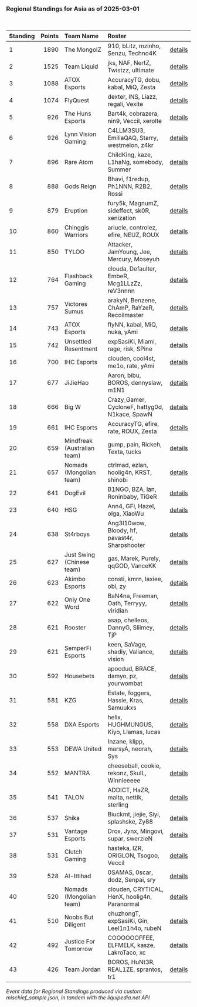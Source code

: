 ### Regional Standings for Asia as of 2025-03-01<br />
<br />

| Standing | Points | Team Name                   | Roster                                         |                                                                                                           |
| :- | -: | :- | :- | :- |
| 1        |   1890 | The MongolZ                 | 910, bLitz, mzinho, Senzu, Techno4K            | [details](details/2025_03_01/0003--the_mongolz--910-blitz-mzinho-senzu-techno4k.md)                       |
| 2        |   1525 | Team Liquid                 | jks, NAF, NertZ, Twistzz, ultimate             | [details](details/2025_03_01/0015--team_liquid--jks-naf-nertz-twistzz-ultimate.md)                        |
| 3        |   1088 | ATOX Esports                | AccuracyTG, dobu, kabal, MiQ, Zesta            | [details](details/2025_03_01/0033--atox_esports--accuracytg-dobu-kabal-miq-zesta.md)                      |
| 4        |   1074 | FlyQuest                    | dexter, INS, Liazz, regali, Vexite             | [details](details/2025_03_01/0034--flyquest--dexter-ins-liazz-regali-vexite.md)                           |
| 5        |    926 | The Huns Esports            | Bart4k, cobrazera, nin9, Veccil, xerolte       | [details](details/2025_03_01/0058--the_huns_esports--bart4k-cobrazera-nin9-veccil-xerolte.md)             |
| 6        |    926 | Lynn Vision Gaming          | C4LLM3SU3, EmiliaQAQ, Starry, westmelon, z4kr  | [details](details/2025_03_01/0059--lynn_vision_gaming--c4llm3su3-emiliaqaq-starry-westmelon-z4kr.md)      |
| 7        |    896 | Rare Atom                   | ChildKing, kaze, L1haNg, somebody, Summer      | [details](details/2025_03_01/0064--rare_atom--childking-kaze-l1hang-somebody-summer.md)                   |
| 8        |    888 | Gods Reign                  | Bhavi, f1redup, Ph1NNN, R2B2, Rossi            | [details](details/2025_03_01/0068--gods_reign--bhavi-f1redup-ph1nnn-r2b2-rossi.md)                        |
| 9        |    879 | Eruption                    | fury5k, MagnumZ, sideffect, sk0R, xenization   | [details](details/2025_03_01/0074--eruption--fury5k-magnumz-sideffect-sk0r-xenization.md)                 |
| 10       |    860 | Chinggis Warriors           | ariucle, controlez, efire, NEUZ, ROUX          | [details](details/2025_03_01/0082--chinggis_warriors--ariucle-controlez-efire-neuz-roux.md)               |
| 11       |    850 | TYLOO                       | Attacker, JamYoung, Jee, Mercury, Moseyuh      | [details](details/2025_03_01/0086--tyloo--attacker-jamyoung-jee-mercury-moseyuh.md)                       |
| 12       |    764 | Flashback Gaming            | clouda, Defaulter, EmbeR, Mcg1LLzZz, reV3nnnn  | [details](details/2025_03_01/0111--flashback_gaming--clouda-defaulter-ember-mcg1llzzz-rev3nnnn.md)        |
| 13       |    757 | Victores Sumus              | arakyN, Benzene, ChAmP, RaYzeR, Recoilmaster   | [details](details/2025_03_01/0115--victores_sumus--arakyn-benzene-champ-rayzer-recoilmaster.md)           |
| 14       |    743 | ATOX Esports                | flyNN, kabal, MiQ, nuka, yAmi                  | [details](details/2025_03_01/0124--atox_esports--flynn-kabal-miq-nuka-yami.md)                            |
| 15       |    742 | Unsettled Resentment        | expSasiKi, Miami, rage, risk, SPine            | [details](details/2025_03_01/0125--unsettled_resentment--expsasiki-miami-rage-risk-spine.md)              |
| 16       |    700 | IHC Esports                 | clouden, cool4st, me1o, rate, yAmi             | [details](details/2025_03_01/0147--ihc_esports--clouden-cool4st-me1o-rate-yami.md)                        |
| 17       |    677 | JiJieHao                    | Aaron, bibu, BOROS, dennyslaw, m1N1            | [details](details/2025_03_01/0164--jijiehao--aaron-bibu-boros-dennyslaw-m1n1.md)                          |
| 18       |    666 | Big W                       | Crazy_Gamer, CycloneF, hattyg0d, N1kace, SpawN | [details](details/2025_03_01/0168--big_w--crazy_gamer-cyclonef-hattyg0d-n1kace-spawn.md)                  |
| 19       |    661 | IHC Esports                 | AccuracyTG, efire, rate, ROUX, Zesta           | [details](details/2025_03_01/0173--ihc_esports--accuracytg-efire-rate-roux-zesta.md)                      |
| 20       |    659 | Mindfreak (Australian team) | gump, pain, Rickeh, Texta, tucks               | [details](details/2025_03_01/0176--mindfreak__australian_team_--gump-pain-rickeh-texta-tucks.md)          |
| 21       |    657 | Nomads (Mongolian team)     | ctrlmad, ezlan, hoolig4n, KRST, shinobi        | [details](details/2025_03_01/0177--nomads__mongolian_team_--ctrlmad-ezlan-hoolig4n-krst-shinobi.md)       |
| 22       |    641 | DogEvil                     | B1NGO, BZA, lan, Roninbaby, TiGeR              | [details](details/2025_03_01/0188--dogevil--b1ngo-bza-lan-roninbaby-tiger.md)                             |
| 23       |    640 | HSG                         | Ann4, GFi, Hazel, olga, XiaoWu                 | [details](details/2025_03_01/0189--hsg--ann4-gfi-hazel-olga-xiaowu.md)                                    |
| 24       |    638 | St4rboys                    | Ang3l10wow, Bloody, hf, pavast4r, Sharpshooter | [details](details/2025_03_01/0190--st4rboys--ang3l10wow-bloody-hf-pavast4r-sharpshooter.md)               |
| 25       |    627 | Just Swing (Chinese team)   | gas, Marek, Purely, qqGOD, VanceKK             | [details](details/2025_03_01/0195--just_swing__chinese_team_--gas-marek-purely-qqgod-vancekk.md)          |
| 26       |    623 | Akimbo Esports              | consti, kmrn, laxiee, obi, zy                  | [details](details/2025_03_01/0201--akimbo_esports--consti-kmrn-laxiee-obi-zy.md)                          |
| 27       |    622 | Only One Word               | BaN4na, Freeman, Oath, Terryyy, viridian       | [details](details/2025_03_01/0202--only_one_word--ban4na-freeman-oath-terryyy-viridian.md)                |
| 28       |    621 | Rooster                     | asap, chelleos, DannyG, Sliimey, TjP           | [details](details/2025_03_01/0203--rooster--asap-chelleos-dannyg-sliimey-tjp.md)                          |
| 29       |    621 | SemperFi Esports            | keen, SaVage, shadiy, Valiance, vision         | [details](details/2025_03_01/0204--semperfi_esports--keen-savage-shadiy-valiance-vision.md)               |
| 30       |    592 | Housebets                   | apocdud, BRACE, damyo, pz, yourwombat          | [details](details/2025_03_01/0229--housebets--apocdud-brace-damyo-pz-yourwombat.md)                       |
| 31       |    581 | KZG                         | Estate, foggers, Hassie, Kras, Samuukxs        | [details](details/2025_03_01/0237--kzg--estate-foggers-hassie-kras-samuukxs.md)                           |
| 32       |    558 | DXA Esports                 | helix, HUGHMUNGUS, Kiyo, Llamas, lucas         | [details](details/2025_03_01/0242--dxa_esports--helix-hughmungus-kiyo-llamas-lucas.md)                    |
| 33       |    553 | DEWA United                 | Inzane, klipp, marsyA, neorah, Sys             | [details](details/2025_03_01/0245--dewa_united--inzane-klipp-marsya-neorah-sys.md)                        |
| 34       |    552 | MANTRA                      | cheeseball, cookie, rekonz, SkulL, Winnieeeee  | [details](details/2025_03_01/0246--mantra--cheeseball-cookie-rekonz-skull-winnieeeee.md)                  |
| 35       |    541 | TALON                       | ADDICT, HaZR, malta, nettik, sterling          | [details](details/2025_03_01/0248--talon--addict-hazr-malta-nettik-sterling.md)                           |
| 36       |    537 | Shika                       | Biuckmt, jiejie, Siyi, splashske, Zy88         | [details](details/2025_03_01/0250--shika--biuckmt-jiejie-siyi-splashske-zy88.md)                          |
| 37       |    531 | Vantage Esports             | Drox, Jynx, Mingovi, supar, swerzieN           | [details](details/2025_03_01/0253--vantage_esports--drox-jynx-mingovi-supar-swerzien.md)                  |
| 38       |    531 | Clutch Gaming               | hasteka, IZR, ORIGLON, Tsogoo, Veccil          | [details](details/2025_03_01/0254--clutch_gaming--hasteka-izr-origlon-tsogoo-veccil.md)                   |
| 39       |    528 | Al-Ittihad                  | 0SAMAS, 0scar, dodz, Senpai, sry               | [details](details/2025_03_01/0255--al-ittihad--0samas-0scar-dodz-senpai-sry.md)                           |
| 40       |    520 | Nomads (Mongolian team)     | clouden, CRYTICAL, HenX, hoolig4n, Paranormal  | [details](details/2025_03_01/0259--nomads__mongolian_team_--clouden-crytical-henx-hoolig4n-paranormal.md) |
| 41       |    510 | Noobs But Diligent          | chuzhongT, expSasiKi, Gin, Leel1n1h4o, rubeN   | [details](details/2025_03_01/0261--noobs_but_diligent--chuzhongt-expsasiki-gin-leel1n1h4o-ruben.md)       |
| 42       |    492 | Justice For Tomorrow        | COOOOOOFFEE, ELFMELK, kasze, LakroTaco, xc     | [details](details/2025_03_01/0268--justice_for_tomorrow--cooooooffee-elfmelk-kasze-lakrotaco-xc.md)       |
| 43       |    426 | Team Jordan                 | BOROS, HuNt3R, REAL1ZE, sprantos, tr1          | [details](details/2025_03_01/0278--team_jordan--boros-hunt3r-real1ze-sprantos-tr1.md)                     |


_Event data for Regional Standings produced via custom mischief_sample.json, in tandem with the liquipedia.net API_<br />
